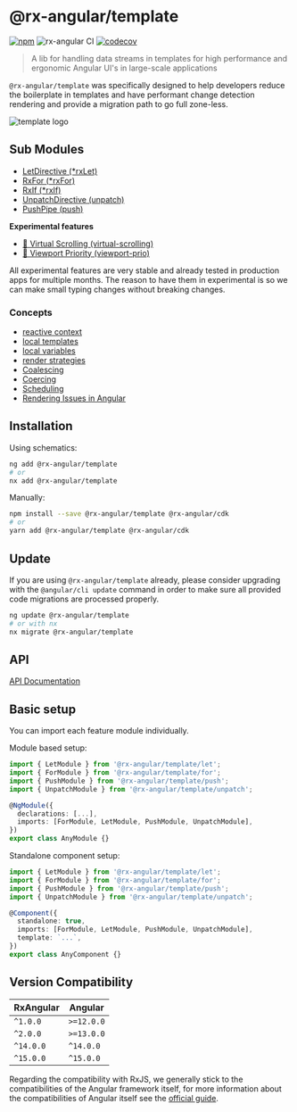# @rx-angular/template

[![npm](https://img.shields.io/npm/v/%40rx-angular%2Ftemplate.svg)](https://www.npmjs.com/package/%40rx-angular%2Ftemplate)
![rx-angular CI](https://github.com/rx-angular/rx-angular/workflows/rx-angular%20CI/badge.svg?branch=main)
[![codecov](https://codecov.io/gh/rx-angular/rx-angular/branch/main/graph/badge.svg?token=Jxy4xLJSs1&flag=template)](https://codecov.io/gh/rx-angular/rx-angular)

> A lib for handling data streams in templates for high performance and ergonomic Angular UI's in large-scale applications

`@rx-angular/template` was specifically designed to help developers reduce the boilerplate in templates and have performant change detection rendering and provide a migration path to go full zone-less.

![template logo](https://raw.githubusercontent.com/rx-angular/rx-angular/main/libs/template/docs/images/template_logo.png)

## Sub Modules

- [LetDirective (\*rxLet)](https://rx-angular.io/docs/template/api/let-directive)
- [RxFor (\*rxFor)](https://rx-angular.io/docs/template/api/rx-for-directive)
- [RxIf (\*rxIf)](https://rx-angular.io/docs/template/api/rx-if-directive)
- [UnpatchDirective (unpatch)](https://rx-angular.io/docs/template/api/unpatch-directive)
- [PushPipe (push)](https://rx-angular.io/docs/template/api/push-pipe)

**Experimental features**

- [🧪 Virtual Scrolling (virtual-scrolling)](https://www.rx-angular.io/docs/template/api/virtual-scrolling)
- [🧪 Viewport Priority (viewport-prio)](https://rx-angular.io/docs/template/api/viewport-prio-directive)

All experimental features are very stable and already tested in production apps for multiple months. The reason to have them in experimental is so we can make small typing changes without breaking changes.

### Concepts

- [reactive context](https://rx-angular.io/docs/template/concepts/reactive-context)
- [local templates](https://rx-angular.io/docs/template/concepts/local-templates)
- [local variables](https://rx-angular.io/docs/template/concepts/local-variables)
- [render strategies](https://rx-angular.io/docs/cdk/render-strategies)
- [Coalescing](https://rx-angular.io/docs/cdk/coalescing)
- [Coercing](https://rx-angular.io/docs/cdk/coercing)
- [Scheduling](https://rx-angular.io/docs/cdk/render-strategies/strategies/concurrent-strategies#scheduling)
- [Rendering Issues in Angular](https://rx-angular.io/docs/template/performance-issues)

## Installation

Using schematics:

```bash
ng add @rx-angular/template
# or
nx add @rx-angular/template
```

Manually:

```bash
npm install --save @rx-angular/template @rx-angular/cdk
# or
yarn add @rx-angular/template @rx-angular/cdk
```

## Update

If you are using `@rx-angular/template` already, please consider upgrading with the `@angular/cli update` command in order to make sure all provided code migrations are processed properly.

```bash
ng update @rx-angular/template
# or with nx
nx migrate @rx-angular/template
```

## API

[API Documentation](https://rx-angular.io/docs/template/api)

## Basic setup

You can import each feature module individually.

Module based setup:

```typescript
import { LetModule } from '@rx-angular/template/let';
import { ForModule } from '@rx-angular/template/for';
import { PushModule } from '@rx-angular/template/push';
import { UnpatchModule } from '@rx-angular/template/unpatch';

@NgModule({
  declarations: [...],
  imports: [ForModule, LetModule, PushModule, UnpatchModule],
})
export class AnyModule {}
```

Standalone component setup:

```typescript
import { LetModule } from '@rx-angular/template/let';
import { ForModule } from '@rx-angular/template/for';
import { PushModule } from '@rx-angular/template/push';
import { UnpatchModule } from '@rx-angular/template/unpatch';

@Component({
  standalone: true,
  imports: [ForModule, LetModule, PushModule, UnpatchModule],
  template: `...`,
})
export class AnyComponent {}
```

## Version Compatibility

| RxAngular | Angular    |
| --------- | ---------- |
| `^1.0.0`  | `>=12.0.0` |
| `^2.0.0`  | `>=13.0.0` |
| `^14.0.0` | `^14.0.0`  |
| `^15.0.0` | `^15.0.0`  |

Regarding the compatibility with RxJS, we generally stick to the compatibilities of the Angular framework itself, for more information about the compatibilities of Angular itself see the [official guide](https://angular.io/guide/versions).
